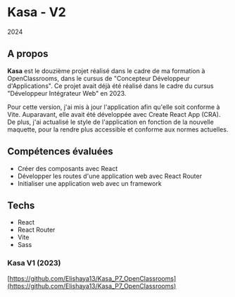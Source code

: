 # Kasa - V2
2024
## A propos

**Kasa** est le douzième projet réalisé dans le cadre de ma formation à OpenClassrooms, dans le cursus de "Concepteur Développeur d'Applications". Ce projet avait déjà été réalisé dans le cadre du cursus "Développeur Intégrateur Web" en 2023.

Pour cette version, j'ai mis à jour l'application afin qu'elle soit conforme à Vite. Auparavant, elle avait été développée avec Create React App (CRA). De plus, j'ai actualisé le style de l'application en fonction de la nouvelle maquette, pour la rendre plus accessible et conforme aux normes actuelles.

## Compétences évaluées
- Créer des composants avec React
- Développer les routes d'une application web avec React Router
- Initialiser une application web avec un framework

## Techs
- React
- React Router
- Vite
- Sass


### Kasa V1 (2023)

[https://github.com/Elishaya13/Kasa_P7_OpenClassrooms](https://github.com/Elishaya13/Kasa_P7_OpenClassrooms)